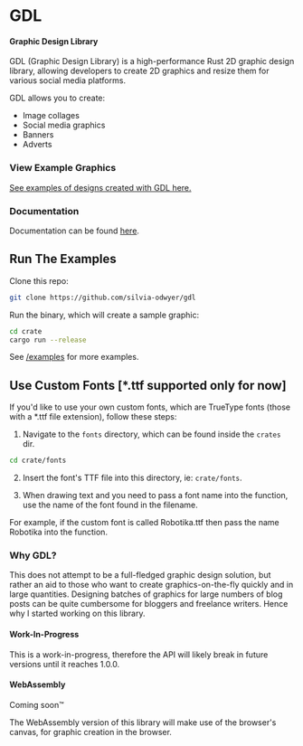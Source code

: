 # GDL

#### Graphic Design Library

GDL (Graphic Design Library) is a high-performance Rust 2D graphic design library, allowing developers to create 2D graphics and resize them 
for various social media platforms. 

GDL allows you to create:
- Image collages
- Social media graphics
- Banners
- Adverts 

### View Example Graphics
[See examples of designs created with GDL here.](https://silvia-odwyer.github.io/gdl/)

### Documentation
Documentation can be found [here](https://silvia-odwyer.github.io/gdl/docs/gdl/index.html).

## Run The Examples

<!-- ## Cargo Status -->
<!-- `GDL` can be installed via Cargo by declaring the following dependency in your Cargo.toml file:
```toml
[dependencies]
GDL-rs = "*"
``` -->

Clone this repo:
```sh
git clone https://github.com/silvia-odwyer/gdl
```

Run the binary, which will create a sample graphic:
```sh
cd crate
cargo run --release 
```

See [/examples](https://github.com/silvia-odwyer/gdl/tree/master/crate/examples) for more examples.

## Use Custom Fonts [*.ttf supported only for now]
If you'd like to use your own custom fonts, which are TrueType fonts (those with a *.ttf file extension), follow these steps:

1. Navigate to the `fonts` directory, which can be found inside the `crates` dir. 

```bash
cd crate/fonts 
```

2. Insert the font's TTF file into this directory, ie: `crate/fonts`. 

3. When drawing text and you need to pass a font name into the function, use the name of the font found in the filename. 

For example, if the custom font is called Robotika.ttf then pass the name Robotika into the function. 


### Why GDL?
This does not attempt to be a full-fledged graphic design solution, but rather an aid to those who want to create graphics-on-the-fly quickly and in large quantities.
Designing batches of graphics for large numbers of blog posts can be quite cumbersome for bloggers and freelance writers. Hence why I started working on this library.

#### Work-In-Progress
This is a work-in-progress, therefore the API will likely break in future versions until it reaches 1.0.0. 

#### WebAssembly
Coming soon:tm:

The WebAssembly version of this library will make use of the browser's canvas, for graphic creation in the browser.

<!-- 
### Native Use
GDL contains native-only functions for opening files from the filesystem. 

When an image is opened, it is converted to a `GDLImage` type, which can then be passed into any image processing function, and the `GDLImage` value is accordingly edited.

Getting started is relatively straightforward, this code snippet is all you need to get started:
```rust
extern crate GDL;
fn main() {

}
```

See the documentation for a full list of effects which you can apply. All functions take in a `GDLImage` similar to above.

### 🚴 Get Started With WebAssembly 

##### 🔋 Batteries Included

This repo comes pre-configured with a quick-start demo, which hooks into a Webpack build pipeline, and provides all WASM-friendly functions.

***WARNING***: Running WASM code in development mode is ***significantly*** slower than in production mode (often up to 10 times),
so don't be disheartened if the JS alternatives outperform WASM. For the blazing speeds promised, make sure to build the 
project under production mode with `npm run build` and visit `dist/index.html`. 

* `npm run start` -- Serve the project locally for development at
  `http://localhost:8080`.

* `npm run build` -- Bundle the project (in production mode).

##### WebAssembly Use
To allow for universal communication between the core Rust library and WebAssembly, the functions have been generalised to allow for both native and in-browser use. 

Due to this, image data from the browser must first be converted to a GDLImage before being passed to the image processing functions. 

The GDLImage can then be converted back to JS-compatible ImageData so that it can be displayed in-browser.

See the code snippet below:
```js
function filterImage(event) {
    var canvas = document.getElementById("canvas");
    var ctx = canvas.getContext("2d");
    
    ctx.drawImage(newimg, 0, 0);
    
    // Get the image data from the image
    let imgData = ctx.getImageData(0, 0, canvas.width, canvas.height);

    // Convert the ImageData to a GDLImage (so that it can communicate with the core Rust library)
    let rust_image = module.open_image(imgData, canvas.width, canvas.height);

    // Filter the image, the GDLImage's raw pixels are modified and 
    // the GDLImage is returned
    let new_image = module.filter(rust_image, filter_name);

    // Convert the GDLImage's raw pixels to JS-compatible ImageData
    let new_pixels = module.to_image_data(new_image);
    
    // Place the pixels back on the canvas
    ctx.putImageData(new_pixels, 0, 0);
  }
```

Not all functions available in the core Rust library are available in WebAssembly (currently investigating this). Only WASM-friendly functions have been annotated with #[wasm_bindgen]. All supported WASM functions are displayed in the starter demo.  -->

<!-- 
## Modules 
GDL contains a series of modules, which include:

- `text`: Add text, bordered text with TTF fonts.
- `collage`: Create collages, groups of images, image grids, etc.
- `elements`: Preset and customisable elements consisting of icons, shapes, gradients, etc. 
- `background`: Patterns and backgrounds.  
- `multiple`: A module for dealing with multiple images, such as watermarking images, etc.,
- `correction`: Hue rotation, adjusting saturation, lightening/darkening: all techniques available in multiple colour spaces, which lead to varying effects.

All effects and filters can be viewed below and on the official website.

## 📚 Documentation
View the official [documentation here](https://silvia-odwyer.github.io/GDL/docs/GDL/index.html). 


## Building For Production

#### Native
You can edit the binary file in the `bin` dir to create an executable or a command-line app, for example. 

Then, to build this executable for native use in release mode:

```sh
cd crate 
cargo build --release
```

#### WebAssembly
To build the example under production mode:

```sh
npm run build
```

Check the `dist` folder for the outputted static files, which can be deployed to a live server.


## Contributing

GDL is always ready for new filters and functions, so if you'd like to contribute, we're always ready to accept new Pull Requests or investigate new issues. 

## Authors

* **Silvia O'Dwyer** - [GitHub Profile](https://github.com/silvia-odwyer)
* **Future You(?)** - (See Contributing above ;) 

## License

This project is licensed under the Apache 2.0 License - see the [LICENSE.md](LICENSE.md) file for details. -->